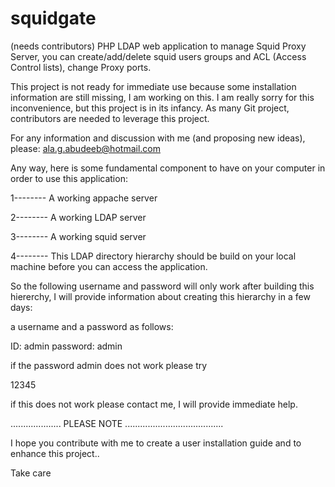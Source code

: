 # squidgate
(needs contributors) PHP LDAP web application to manage Squid Proxy Server, you can create/add/delete squid users groups and ACL (Access Control lists), change Proxy ports.

This project is not ready for immediate use because some installation information are still missing, I am working on this. I am really sorry for this inconvenience, but this project is in its infancy. As many Git project, contributors are needed to leverage this project.

For any information and discussion with me (and proposing new ideas), please:
ala.g.abudeeb@hotmail.com

Any way, here is some fundamental component to have on your computer in order to use this application:

1--------
A working appache server

2--------
A working LDAP server

3--------
A working squid server


4--------
This LDAP directory hierarchy should be build on your local machine before you can access the application.

So the following username and password will only work after building this hiererchy, I will provide information about creating this hierarchy in a few days:

a username and a password as follows:

ID: admin
password: admin


if the password admin does not work please try

12345

if this does not work please contact me, I will provide immediate help.

.................... PLEASE NOTE .......................................

I hope you contribute with me to create a user installation guide and to enhance this project..

Take care
